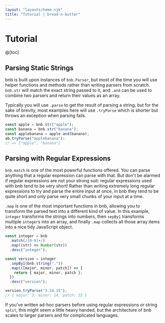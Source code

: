 ```yaml
---
layout: "layouts/home.njk"
title: "Tutorial | bread-n-butter"
---
```


# Tutorial

@[toc]

## Parsing Static Strings

bnb is built upon instances of `bnb.Parser`, but most of the time you will use
helper functions and methods rather than writing parsers from scratch. `bnb.str` will match the exact string passed to it, and `.and` can be used to combine two parsers and return their values as an array.

Typically you will use `.parse` to get the result of parsing a string, but for the sake of brevity, most examples here will use `.tryParse` which is shorter but throws an exception when parsing fails.

```ts
const apple = bnb.str("apple");
const banana = bnb.str("banana");
const applebanana = apple.and(banana);
ab.tryParse("applebanana");
// => ["apple", "banana"]
```

## Parsing with Regular Expressions

`bnb.match` is one of the most powerful functions offered. You can parse anything that a regular expression can parse with that. But don't be alarmed if regular expressions are not your strong suit: regular expressions used with bnb tend to be very short! Rather than writing extremely long regular expressions to try and parse the entire input at once, in bnb they tend to be quite short and only parse very small chunks of your input at a time.

`.map` is one of the most important functions in bnb, allowing you to transform the parsed text into a different kind of value. In this example, `integer` transforms the strings into numbers, then `sepBy1` transforms multiple `integer`s into an array, and finally `.map` collects all those array items into a nice tidy JavaScript object.

```ts
const integer = bnb
  .match(/[0-9]+/)
  .map((str) => Number(str))
  .desc("integer");

const version = integer
  .sepBy1(bnb.string("."))
  .map(([major, minor, patch]) => {
    return { major, minor, patch };
  })
  .desc("version");

version.tryParse("3.14.15");
// { major: 3, minor: 14, patch: 15 }
```

If you've written ad-hoc parsers before using regular expressions or string `split`, this might seem a little heavy handed, but the architecture of bnb scales to larger parsers and for complicated languages.
